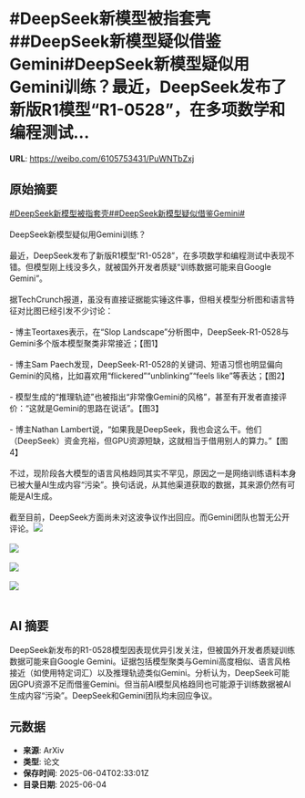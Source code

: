 # #DeepSeek新模型被指套壳##DeepSeek新模型疑似借鉴Gemini#DeepSeek新模型疑似用Gemini训练？最近，DeepSeek发布了新版R1模型“R1-0528”，在多项数学和编程测试...

**URL**: https://weibo.com/6105753431/PuWNTbZxj

## 原始摘要

<a href="https://m.weibo.cn/search?containerid=231522type%3D1%26t%3D10%26q%3D%23DeepSeek%E6%96%B0%E6%A8%A1%E5%9E%8B%E8%A2%AB%E6%8C%87%E5%A5%97%E5%A3%B3%23&amp;extparam=%23DeepSeek%E6%96%B0%E6%A8%A1%E5%9E%8B%E8%A2%AB%E6%8C%87%E5%A5%97%E5%A3%B3%23" data-hide=""><span class="surl-text">#DeepSeek新模型被指套壳#</span></a><a href="https://m.weibo.cn/search?containerid=231522type%3D1%26t%3D10%26q%3D%23DeepSeek%E6%96%B0%E6%A8%A1%E5%9E%8B%E7%96%91%E4%BC%BC%E5%80%9F%E9%89%B4Gemini%23&amp;extparam=%23DeepSeek%E6%96%B0%E6%A8%A1%E5%9E%8B%E7%96%91%E4%BC%BC%E5%80%9F%E9%89%B4Gemini%23" data-hide=""><span class="surl-text">#DeepSeek新模型疑似借鉴Gemini#</span></a><br><br>DeepSeek新模型疑似用Gemini训练？<br><br>最近，DeepSeek发布了新版R1模型“R1-0528”，在多项数学和编程测试中表现不错。但模型刚上线没多久，就被国外开发者质疑“训练数据可能来自Google Gemini”。<br><br>据TechCrunch报道，虽没有直接证据能实锤这件事，但相关模型分析图和语言特征对比图已经引发不少讨论：<br><br>- 博主Teortaxes表示，在“Slop Landscape”分析图中，DeepSeek-R1-0528与Gemini多个版本模型聚类非常接近；【图1】<br><br>- 博主Sam Paech发现，DeepSeek-R1-0528的关键词、短语习惯也明显偏向Gemini的风格，比如喜欢用“flickered”“unblinking”“feels like”等表达；【图2】<br><br>- 模型生成的“推理轨迹”也被指出“非常像Gemini的风格”，甚至有开发者直接评价：“这就是Gemini的思路在说话”。【图3】<br><br>- 博主Nathan Lambert说，“如果我是DeepSeek，我也会这么干。他们（DeepSeek）资金充裕，但GPU资源短缺，这就相当于借用别人的算力。”【图4】<br><br>不过，现阶段各大模型的语言风格趋同其实不罕见，原因之一是网络训练语料本身已被大量AI生成内容“污染”。换句话说，从其他渠道获取的数据，其来源仍然有可能是AI生成。<br><br>截至目前，DeepSeek方面尚未对这波争议作出回应。而Gemini团队也暂无公开评论。<img style="" src="https://tvax1.sinaimg.cn/large/006Fd7o3gy1i2333nd00zj314c2rm7wh.jpg" referrerpolicy="no-referrer"><br><br><img style="" src="https://tvax4.sinaimg.cn/large/006Fd7o3gy1i2333ocu8kj30uw0wiqb5.jpg" referrerpolicy="no-referrer"><br><br><img style="" src="https://tvax1.sinaimg.cn/large/006Fd7o3gy1i2333q6vyuj30zk0nu14g.jpg" referrerpolicy="no-referrer"><br><br><img style="" src="https://tvax1.sinaimg.cn/large/006Fd7o3gy1i2333rc2vqj30zk0d6wjx.jpg" referrerpolicy="no-referrer"><br><br>

## AI 摘要

DeepSeek新发布的R1-0528模型因表现优异引发关注，但被国外开发者质疑训练数据可能来自Google Gemini。证据包括模型聚类与Gemini高度相似、语言风格接近（如使用特定词汇）以及推理轨迹类似Gemini。分析认为，DeepSeek可能因GPU资源不足而借鉴Gemini。但当前AI模型风格趋同也可能源于训练数据被AI生成内容“污染”。DeepSeek和Gemini团队均未回应争议。

## 元数据

- **来源**: ArXiv
- **类型**: 论文
- **保存时间**: 2025-06-04T02:33:01Z
- **目录日期**: 2025-06-04
